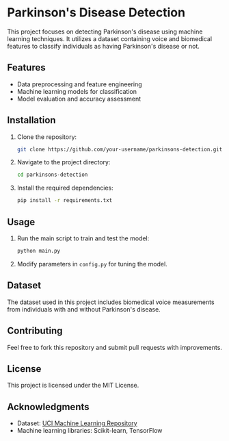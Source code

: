 # Parkinson's Disease Detection

This project focuses on detecting Parkinson's disease using machine learning techniques. It utilizes a dataset containing voice and biomedical features to classify individuals as having Parkinson's disease or not.

## Features
- Data preprocessing and feature engineering
- Machine learning models for classification
- Model evaluation and accuracy assessment

## Installation
1. Clone the repository:
   ```sh
   git clone https://github.com/your-username/parkinsons-detection.git
   ```
2. Navigate to the project directory:
   ```sh
   cd parkinsons-detection
   ```
3. Install the required dependencies:
   ```sh
   pip install -r requirements.txt
   ```

## Usage
1. Run the main script to train and test the model:
   ```sh
   python main.py
   ```
2. Modify parameters in `config.py` for tuning the model.

## Dataset
The dataset used in this project includes biomedical voice measurements from individuals with and without Parkinson's disease.

## Contributing
Feel free to fork this repository and submit pull requests with improvements.

## License
This project is licensed under the MIT License.

## Acknowledgments
- Dataset: [UCI Machine Learning Repository](https://archive.ics.uci.edu/ml/datasets/Parkinsons)
- Machine learning libraries: Scikit-learn, TensorFlow
